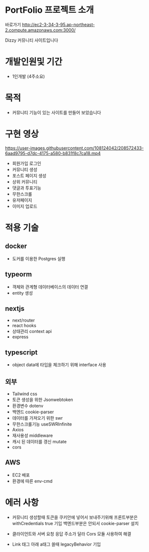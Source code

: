 #   PortFolio 프로젝트 소개

바로가기 http://ec2-3-34-3-95.ap-northeast-2.compute.amazonaws.com:3000/

Dizzy 커뮤니티 사이트입니다

# 개발인원및 기간
- 1인개발 (4주소요)

# 목적
- 커뮤니티 기능이 있는 사이트를 만들어 보았습니다

# 구현 영상
https://user-images.githubusercontent.com/108124042/208572433-6aad9795-d7dc-4175-a580-b831f8c7ca18.mp4

- 회원가입 로그인
- 커뮤니티 생성
- 포스트 페이지 생성
- 상위 커뮤니티
- 댓글과 투표기능
- 무한스크롤
- 유저페이지
- 이미지 업로드

# 적용 기술
## docker
- 도커를 이용한 Postgres 실행

## typeorm
- 객체와 관계형 데이터베이스의 데이터 연결
- entity 생성

## nextjs
- next/router
- react hooks
- 상태관리 context api
- express

## typescript
- object data에 타입을 체크하기 위해 interface 사용

## 외부
- Tailwind css
- 토큰 생성을 위한 Jsonwebtoken
- 환경변수 dotenv
- 백엔드 cookie-parser
- 데이터를 가져오기 위한 swr
- 무한스크롤기능 useSWRInfinite
- Axios 
- 재사용성 middleware
- 캐시 된 데이터를 갱신 mutate
- cors

## AWS
- EC2 배포
- 환경에 따른 env-cmd


# 에러 사항

- 커뮤니티 생성할때 토큰을 쿠키안에 넣어서 보내주기위해
프론트부분은 withCredentials true 기입
백엔드부분은 안되서 cookie-parser 설치

- 클라이언트와 서버 요청 응답 주소가 달라 Cors 모듈 사용하여 해결

- Link 태그 아래 a태그 쓸때 legacyBehavior 기입

